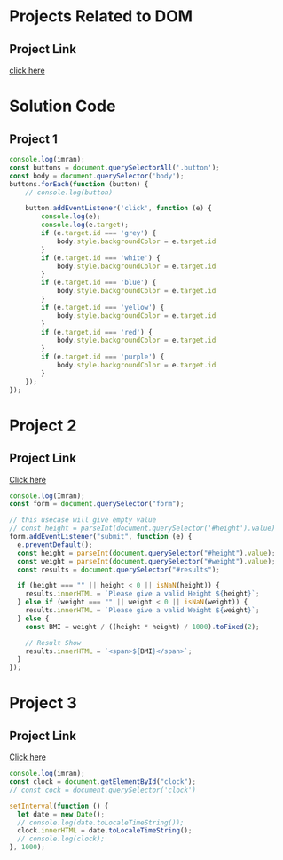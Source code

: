 # Projects Related to DOM

## Project Link

[click here](https://github.com/Imran-Ghafoor/JS-Mini-Projects/tree/main/1-ColorChanger)

# Solution Code

## Project 1

```Javascript
console.log(imran);
const buttons = document.querySelectorAll('.button');
const body = document.querySelector('body');
buttons.forEach(function (button) {
    // console.log(button)

    button.addEventListener('click', function (e) {
        console.log(e);
        console.log(e.target);
        if (e.target.id === 'grey') {
            body.style.backgroundColor = e.target.id
        }
        if (e.target.id === 'white') {
            body.style.backgroundColor = e.target.id
        }
        if (e.target.id === 'blue') {
            body.style.backgroundColor = e.target.id
        }
        if (e.target.id === 'yellow') {
            body.style.backgroundColor = e.target.id
        }
        if (e.target.id === 'red') {
            body.style.backgroundColor = e.target.id
        }
        if (e.target.id === 'purple') {
            body.style.backgroundColor = e.target.id
        }
    });
});
```

# Project 2

## Project Link

[Click here](https://github.com/Imran-Ghafoor/JS-Mini-Projects/tree/main/2-BMICalculator)

```javascript
console.log(Imran);
const form = document.querySelector("form");

// this usecase will give empty value
// const height = parseInt(document.querySelector('#height').value)
form.addEventListener("submit", function (e) {
  e.preventDefault();
  const height = parseInt(document.querySelector("#height").value);
  const weight = parseInt(document.querySelector("#weight").value);
  const results = document.querySelector("#results");

  if (height === "" || height < 0 || isNaN(height)) {
    results.innerHTML = `Please give a valid Height ${height}`;
  } else if (weight === "" || weight < 0 || isNaN(weight)) {
    results.innerHTML = `Please give a valid Weight ${weight}`;
  } else {
    const BMI = weight / ((height * height) / 1000).toFixed(2);

    // Result Show
    results.innerHTML = `<span>${BMI}</span>`;
  }
});
```

# Project 3

## Project Link

[Click here](https://github.com/Imran-Ghafoor/JS-Mini-Projects/tree/main/3-DigitalClock)

```javascript
console.log(imran);
const clock = document.getElementById("clock");
// const cock = document.querySelector('clock')

setInterval(function () {
  let date = new Date();
  // console.log(date.toLocaleTimeString());
  clock.innerHTML = date.toLocaleTimeString();
  // console.log(clock);
}, 1000);
```

